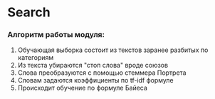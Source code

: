 ﻿# Search

### Алгоритм работы модуля:
1. Обучающая выборка состоит из текстов заранее разбитых по категориям
2. Из текста убираются "стоп слова" вроде союзов
3. Слова преобразуются с помощью стеммера Портрета
4. Словам задаются коэффициенты по tf-idf формуле
5. Происходит обучение по формуле Байеса 